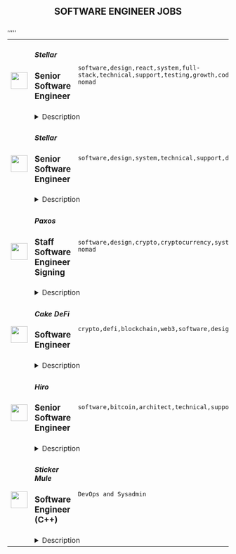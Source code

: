 <div align="center"><h2>SOFTWARE ENGINEER JOBS</h2></div><table><tr>
                <td width="100" height="100" rowspan="2">
                    <img src="https://remoteok.com/assets/img/jobs/732e8d9eb3e2bac0a8310e78d15d65721677050158.png" width="38px" height="auto">
                </td>
                <td width="300">
                    <h5>Stellar</h5>
                    <h3>Senior Software Engineer</h3>
                </td>
                <td width="300">
                    <code>software,design,react,system,full-stack,technical,support,testing,growth,code,web,voice,financial,java,typescript,mobile,management,senior,engineer,engineering,backend,digital nomad</code>
                </td>
                <td width="200">
                <text>2 days ago</text>
                </td>
                <td width="100" rowspan="2">
                <a href="https://remoteOK.com/remote-jobs/remote-senior-software-engineer-stellar-198328" align="right" target="_blank">Apply</a>
                </td>
            </tr>
            <tr>
                <td colspan="3">
                <details><summary>Description</summary>
                Interested in working on cutting-edge blockchain technology and creating equitable access to the global financial system? Since 2014, the mission-driven team at the Stellar Development Foundation (SDF) has helped fuel the tremendous growth of the Stellar blockchain network, an open-source platform that operates at high-scale today. Developers and companies around the world build on it, and the SDF team is expanding to support the rapidly growing and changing Stellar ecosystem.<p>As a Senior Software Engineer on the Wallets team, your goal will be to architect, design and build SDKs that empower developers in the Stellar ecosystem to build their own highly customizable wallets. As the blockchain landscape continues to change and evolve, we want to ensure people can jump into our ecosystem as easily as possible.Â To do this, you will help build flagship SDKs along with a small team of engineers innovating and building other types of wallets for developers in our ecosystem.Â </p><p>Your work on the flagship SDKs will provide users of the Stellar networkÂ fully featured SDKs that enable all of the networkâs capabilities to be customized by the ecosystem. On top of providing end users the ability to easily interact with the Stellar network, you will also be collaborating with the rest of the team on creating optimal user experiences for Stellar network features. The flagship SDKs are a greenfield project and your opportunity to make a big impact and provide the ecosystem with the tools so they can fully customize and build wallets on the Stellar Network.Â <br>Stellar is an open network and we encourage developers from all over the world and all skill levels to build with us. <br></p><h3></h3><br><h3>
<b>In this role, you will:</b>Â </h3><br><ul>
<li align="left">Work on cutting edge technology at the intersection of blockchain and finance</li>
<li align="left">Design solutions with developers and ecosystem partners in mind</li>
<li align="left">Collaborate with Product leaders to create best in class implementations of first of their kind Stellar SDKs</li>
<li align="left">Work with the product management team to develop features and iterate over time with feedback from users</li>
<li align="left">Write code using current standards like Typescript, Kotlin, React, and Jest in an open source environment</li>
<li align="left">Build with modern tools, we'd look to you and your expertise to make those decisions</li>
<li align="left">Collaborate with team members on code review and design, and contribute to best practices for all of engineering at SDF</li>
<li align="left">Architect code with an eye for readability as well as scalability</li>
</ul><br><h3><b>You have:Â </b></h3><br><ul>
<li align="left">5+ years creating Mobile Apps and/or full-stack and web applications</li>
<li align="left">Proficiency with Typescript & Kotlin</li>
<li align="left">Knowledge of backend systems</li>
<li align="left">Familiarity with databases and data storage</li>
<li align="left">Knowledge of modern testing libraries</li>
<li align="left">Independent and results driven. Skilled at working in an environment with dynamic objectives.</li>
<li align="left">The ability to be a fast learner and a strong problem solver</li>
</ul><br><h3><b>Bonus Points if you have:</b></h3><br><ul>
<li align="left">React and React Native Experience</li>
<li align="left">Swift or Java (for Mobile app development)</li>
<li align="left">Experience deploying web applications using Kubernetes and Docker</li>
<li align="left">Experience as a tech lead</li>
</ul><br>We offer competitive pay with a base salary range for this position of $145,000- $190,000 depending on job-related knowledge, skills, experience, and location. In addition, we offer lumen-denominated grants along with the following perks and benefits:<p></p><h3><b>USA Benefits/Perks:</b></h3><br><ul>
<li align="left">Competitive health, dental & vision coverage</li>
<li align="left">Flexible time off + 15 company holidays including a company-wide holiday break</li>
<li align="left">Paid parental leave</li>
<li align="left">Life & ADD</li>
<li align="left">Short & Long term disability</li>
<li align="left">FSA & Dependent Care Accounts</li>
<li align="left">401K (4% match)</li>
<li align="left">Employee Assistance Program</li>
<li align="left">Monthly gym allowance</li>
<li align="left">Daily lunch and snacks in-office</li>
<li align="left">L&D budget of $1,500/year</li>
<li align="left">Company retreats</li>
</ul>Â <br><h3><b>About Stellar</b></h3><br>Stellar is a decentralized, fast, scalable, and uniquely sustainable network for financial products and services. It is both a cross-currency transaction system and a platform for digital asset issuance, designed to connect the worldâs financial infrastructure. Dozens of financial institutions worldwide issue assets and settle payments on the Stellar network, which has grown to over 7 million accounts.Â Â Â <br>Â <br><h3><b>About the Stellar Development Foundation</b></h3><br>The Stellar Development Foundation (SDF) is a non-profit organization that supports the development and growth of Stellar, an open-source network that connects the worldâs financial infrastructure. Founded in 2014, the Foundation helps maintain Stellarâs codebase, supports the technical and business communities building on the network, and serves as a voice to regulators and institutions. The Foundation seeks to create equitable access to the global financial system, using the Stellar network to unlock the worldâs economic potential through blockchain technology.<br>Â <br>We look forward to hearing from you!<br>Â <br><h3><b>Privacy Policy</b></h3><br>By submitting your application, you are agreeing to our use and processing of your data in accordance with ourÂ <span style=""><a class="bbcode-link" href="https://www.stellar.org/privacy-policy?locale=en" target="_blank" rel="noopener noreferrer nofollow">Privacy Policy</a></span>.<br>Â <br><i>SDF is committed to diversity in its workforce and is proud to be an equal opportunity employer. SDF does not make hiring or employment decisions on the basis of race, color, religion, creed, gender, national origin, age, disability, veteran status, marital status, pregnancy, sex, gender expression or identity, sexual orientation, citizenship, or any other basis protected by applicable local, state or federal law.</i><br/><br/>Please mention the word **DAUNTLESS** and tag RMzUuOTEuMjAzLjQ0 when applying to show you read the job post completely (#RMzUuOTEuMjAzLjQ0). This is a beta feature to avoid spam applicants. Companies can search these words to find applicants that read this and see they're human.
                </details>
                </td>
            </tr>,<tr>
                <td width="100" height="100" rowspan="2">
                    <img src="https://remoteok.com/assets/img/jobs/732e8d9eb3e2bac0a8310e78d15d65721677050156.png" width="38px" height="auto">
                </td>
                <td width="300">
                    <h5>Stellar</h5>
                    <h3>Senior Software Engineer</h3>
                </td>
                <td width="300">
                    <code>software,design,system,technical,support,developer,growth,code,web,voice,financial,java,c++,api,lead,senior,engineer,engineering,digital nomad</code>
                </td>
                <td width="200">
                <text>2 days ago</text>
                </td>
                <td width="100" rowspan="2">
                <a href="https://remoteOK.com/remote-jobs/remote-senior-software-engineer-stellar-198326" align="right" target="_blank">Apply</a>
                </td>
            </tr>
            <tr>
                <td colspan="3">
                <details><summary>Description</summary>
                <h3><b>Open to remote candidates in the USA</b></h3><p>Interested in working on cutting-edge blockchain technology and creating equitable access to the global financial system? Since 2014, the mission-driven team at the Stellar Development Foundation (SDF) has helped fuel the tremendous growth of the Stellar blockchain network, an open-source platform that operates at high-scale today. Developers and companies around the world build on it, and the SDF team is expanding to support the rapidly growing and changing Stellar ecosystem.Â <br>SDF is working on projects that push the envelope on Blockchain technology, from cross-chain interoperability to decentralized finance. This work allows underserved populations to take part in exciting new financial systems.Â <br>As a Senior Software Engineer, you will work on mission-critical infrastructure for the Stellar network. The platforms, APIs and tools you build are the principal way that the ecosystem interacts with the Stellar blockchain. Your work is high-impact, supporting all developers and all projects building on the Stellar blockchain. You will create new tools, improve the experience of using Stellar, implement critical performance optimisations to run at scale, and, as the network continues to evolve, design new architectures to support future challenges.<br>SDF has a robust engineering ladder, with clear growth paths for both individual contributors and managers.<br></p><h3></h3><br><h3>
<b>In this role, you will:</b>Â </h3><br><ul>
<li align="left">Work on tech at the cutting edge of the intersection between blockchain and finance.</li>
<li align="left">Be involved with all aspects of the development process for platform projects - from vision to final implementation.</li>
<li align="left">Design new platform functionality with the corresponding APIs for external developers.</li>
<li align="left">Build and maintain web services to support the foundationâs mission.</li>
<li align="left">Identify patterns in developer needs and design new protocols and services to increase developer velocity across our entire ecosystem.</li>
<li align="left">Engage with our community of open source developers on projects that encompass many different frameworks, languages, and ideas.</li>
<li align="left">Collaborate with the team on code review and design, and contribute to best practices for all of engineering at SDF.</li>
<li align="left">Investigate and refactor performance bottlenecks in order to continue scaling our API services.</li>
<li align="left">Author detailed technical feature and protocol (RFC) specifications - we take design seriously, and we encourage everyone to be a part of our RFC processes.</li>
</ul><h3></h3><br><h3><b>You have:Â </b></h3><br><ul>
<li align="left">4+ years of experience developing software on a team.</li>
<li align="left">Strong computer science fundamentals: data structures, algorithms, distributed systems, and information retrieval.</li>
<li align="left">Written server applications in languages such as Go, Python, Rust, C#, Java or C++ and are a language polyglot.</li>
<li align="left">Experience in supporting production web services at scale.</li>
<li align="left">Great communication skills and can advocate and lead technical discussions, especially during the design and code review process.</li>
<li align="left">A solid understanding of software design patterns, and how to build components that are reusable, extensible, and modular.</li>
<li align="left">Knowledge of existing frameworks and open source tools and are willing to build new frameworks when open ones do not exist.</li>
<li align="left">A passion for performance debugging and benchmarking.</li>
<li align="left">Enthusiasm about working on a small, growing team where you'll be given a lot of autonomy.</li>
<li align="left">Openness, empathy, and care about putting the best ideas forward in a collaborative and helpful manner.</li>
</ul><br><h3><b>Bonus points if:Â </b></h3><br><ul>
<li align="left">You have a BS or MS in Computer Science or equivalent field.</li>
<li align="left">You have a strong curiosity in blockchain technologies and cryptocurrencies, and understand the fundamentals of these systems.</li>
</ul><br>We offer competitive pay with a base salary range for this position of $145,000 - $190,000 depending on job-related knowledge, skills, experience, and location. In addition, we offer lumen-denominated grants along with the following perks and benefits:<p></p><h3><b>USA Benefits/Perks:</b></h3><br><ul>
<li align="left">Competitive health, dental & vision coverage</li>
<li align="left">Flexible time off + 15 company holidays including a company-wide holiday break</li>
<li align="left">Paid parental leave</li>
<li align="left">Life & ADD</li>
<li align="left">Short & Long term disability</li>
<li align="left">FSA & Dependent Care Accounts</li>
<li align="left">401K (4% match)</li>
<li align="left">Employee Assistance Program</li>
<li align="left">Monthly gym allowance</li>
<li align="left">Daily lunch and snacks in-office</li>
<li align="left">L&D budget of $1,500/year</li>
<li align="left">Company retreats</li>
</ul>Â <br><h3><b>About Stellar</b></h3><br>Stellar is a decentralized, fast, scalable, and uniquely sustainable network for financial products and services. It is both a cross-currency transaction system and a platform for digital asset issuance, designed to connect the worldâs financial infrastructure. Dozens of financial institutions worldwide issue assets and settle payments on the Stellar network, which has grown to over 7 million accounts.Â Â Â <br><h3>Â </h3><br><h3><b>About the Stellar Development Foundation</b></h3><br>The Stellar Development Foundation (SDF) is a non-profit organization that supports the development and growth of Stellar, an open-source network that connects the worldâs financial infrastructure. Founded in 2014, the Foundation helps maintain Stellarâs codebase, supports the technical and business communities building on the network, and serves as a voice to regulators and institutions. The Foundation seeks to create equitable access to the global financial system, using the Stellar network to unlock the worldâs economic potential through blockchain technology.<br>Â <br>We look forward to hearing from you!<br>Â <br><h3><b>Privacy Policy</b></h3><br>By submitting your application, you are agreeing to our use and processing of your data in accordance with ourÂ <span style=""><a class="bbcode-link" href="https://www.stellar.org/privacy-policy?locale=en" target="_blank" rel="noopener noreferrer nofollow">Privacy Policy</a></span>.<br>Â <br><i>SDF is committed to diversity in its workforce and is proud to be an equal opportunity employer. SDF does not make hiring or employment decisions on the basis of race, color, religion, creed, gender, national origin, age, disability, veteran status, marital status, pregnancy, sex, gender expression or identity, sexual orientation, citizenship, or any other basis protected by applicable local, state or federal law.</i><br/><br/>Please mention the word **NEATLY** and tag RMzUuOTEuMjAzLjQ0 when applying to show you read the job post completely (#RMzUuOTEuMjAzLjQ0). This is a beta feature to avoid spam applicants. Companies can search these words to find applicants that read this and see they're human.
                </details>
                </td>
            </tr>,<tr>
                <td width="100" height="100" rowspan="2">
                    <img src="https://remoteok.com/assets/img/jobs/b9a394e8d22e645d3c9c3852e1b97cb81676963803.jpg" width="38px" height="auto">
                </td>
                <td width="300">
                    <h5>Paxos</h5>
                    <h3>Staff Software Engineer Signing</h3>
                </td>
                <td width="300">
                    <code>software,design,crypto,cryptocurrency,system,ceo,technical,testing,code,web,financial,finance,fintech,bank,api,health,engineer,engineering,digital nomad</code>
                </td>
                <td width="200">
                <text>3 days ago</text>
                </td>
                <td width="100" rowspan="2">
                <a href="https://remoteOK.com/remote-jobs/remote-staff-software-engineer-signing-paxos-197819" align="right" target="_blank">Apply</a>
                </td>
            </tr>
            <tr>
                <td colspan="3">
                <details><summary>Description</summary>
                <p><span style="font-weight:400;">Our <strong>Signing Engineering </strong>team is looking for a <strong>Staff</strong> <strong>Software Engineer</strong> to join our growing team. The team is responsible for building the most important part of cryptocurrency handling - the transaction signing. Our challenges include security, scalability, reliability, cryptography, availability, etc. We take pride in continuous innovation, high performance, effective mentoring/coaching, multi-disciplinary collaboration and the authentic application of lean/agile methods.</span></p>
<p><strong>About Paxos</strong></p>
<p><span style="font-weight:400;">Paxos is on a mission to enable the movement of any asset, any time, in a trustworthy way. Todayâs financial infrastructure is archaic, expensive, inefficient and risky - supporting a system that leaves out more people than it lets in. So weâre rebuilding it. </span></p>
<p><span style="font-weight:400;">As a regulated blockchain infrastructure company, we use technology to tokenize, custody, trade, and settle assets for enterprise clients like PayPal, Bank of America, and Interactive Brokers. Paxos is a top-funded blockchain company, with more than $500 million in total funding from leading investors like OakHC/FT, Founders Fund, PayPal Ventures, and Declaration Partners. Together, we empower todayâs financial leaders to build a more open, trusted economy. </span></p>
<p><strong>As a Staff Software Engineer, you'll get to:</strong></p>
<ul>
<li style="font-weight:400;"><span style="font-weight:400;">Design and implement high quality software from concept through to launch - taking ownership of design, coding, testing and deployment of key proprietary software components of our tokenized commodities platforms</span></li>
<li style="font-weight:400;"><span style="font-weight:400;">Apply engineering best-practices including unit and integration testing, source code version control, agile planning/estimation</span></li>
<li style="font-weight:400;"><span style="font-weight:400;">Effectively resolve ambiguity, analyzing complex requirements and breaking down features and initiatives into tactical tasks</span></li>
<li style="font-weight:400;"><span style="font-weight:400;">Effectively navigate the trade-offs among MVP vs Enterprise-Grade, Time-to-market and in other relevant dimensions </span></li>
<li style="font-weight:400;"><span style="font-weight:400;">Search for the truth in product conceptualization and development, ensuring designs and implementations are fully aligned with the company mission and product goals </span></li>
<li style="font-weight:400;"><span style="font-weight:400;">Immerse yourself in blockchain technology, cryptocurrency for enterprises and investors, our regulation-first approach, and more!</span></li>
</ul>
<p><strong>Your experience should include:</strong></p>
<ul>
<li style="font-weight:400;"><span style="font-weight:400;">At least 8 years of software development experience, including at least one of the following: Golang, Kotlin, Rust, Java, C++, Python</span></li>
<li style="font-weight:400;"><span style="font-weight:400;">Strong computer science and programming fundamentals (data structures, algorithms)</span></li>
</ul>
<p><strong>You might also have:</strong></p>
<ul>
<li style="font-weight:400;"><span style="font-weight:400;">Mastery of core engineering concepts including data structures, design best practices, run-time optimizations, and algorithmic complexity </span></li>
<li style="font-weight:400;"><span style="font-weight:400;">Able to apply both OO and functional style to coding</span></li>
<li style="font-weight:400;"><span style="font-weight:400;">Solid understanding of concepts like load balancing, HA/failover, ingress, inter-service communications in a microservices style cluster, idempotence, ACID, guaranteed delivery, etc.</span></li>
<li style="font-weight:400;"><span style="font-weight:400;">Technical expert in at least one domain like Trading Systems, Distributed Systems, Cryptography, Databases, or AWS </span></li>
<li style="font-weight:400;"><span style="font-weight:400;">Can understand and articulate the architecture of an entire system, including the technical trade-offs between different design implementations of high performance, low latency order state management</span></li>
<li style="font-weight:400;"><span style="font-weight:400;">Familiar with online web application architectures and infrastructures, including clustering (Kubernetes), containerizing (Docker), message queuing (MQ / Kafka), telemetry/instrumentation (Prometheus/Grafana), etc. </span></li>
<li style="font-weight:400;"><span style="font-weight:400;">Familiar with APIs / Connectivity technologies, REST API or FIX, sockets, TCP, UDP, multicast</span></li>
<li style="font-weight:400;"><span style="font-weight:400;">Eager to work openly and collaboratively with a diverse multi-disciplinary team, collaborating effectively with stakeholders</span></li>
<li style="font-weight:400;"><span style="font-weight:400;">Constantly seeks to learn new technologies, innovate and discover better ways to solve engineering challenges of high performance trading systems and APIs, including performance tuning, latency optimizations and constant new development of APIs</span></li>
</ul>
<p><strong>What youâll love about Paxos:</strong></p>
<p><strong><span style="font-weight:400;">Paxos has consistently been recognized on the Forbes Fintech 50, CB Insights Blockchain 50 and Built Inâs âBest Places to Workâ lists. Paxonians have significant ownership and impact on our business, as well as benefits like company equity, health insurance, family leave, a quarterly stipend for development, a stipend for home office setup and unlimited PTO. From team product demos and virtual lounge and learns to care packages and an active Slack #shoutouts channel, there are countless opportunities to connect and make your mark. Help us continue to build a new, open financial system from one of our three offices or right from your home!</span></strong></p>
<p><strong>Learn more: </strong></p>
<p><span style="font-weight:400;">Company</span></p>
<ul>
<li style="font-weight:400;"><a href="https://paxos.com/2022/06/29/dont-let-market-volatility-headlines-dissuade-you-web-3-0-is-still-the-most-exciting-space-and-presents-the-biggest-opportunity/" target="_blank" rel="noopener noreferrer nofollow"><span style="font-weight:400;">Web 3.0 Is Still the Place to Be</span></a></li>
<li style="font-weight:400;"><a href="https://paxos.com/2022/07/07/a-conversation-with-paxos-building-breakthrough-products-on-the-blockchain/" target="_blank" rel="noopener noreferrer nofollow"><span style="font-weight:400;">A Conversation with Paxos Product Leaders</span></a></li>
<li style="font-weight:400;">
<a href="https://paxos.com/2021/04/29/paxos-raises-300-million-in-series-d-funding-at-2-4-billion-valuation/" target="_blank" rel="noopener noreferrer nofollow"><span style="font-weight:400;">Paxos Raises $300M in Series D Funding at 2.4B Valuation</span></a><span style="font-weight:400;"> </span>
</li>
</ul>
<p><span style="font-weight:400;">Customers</span></p>
<ul>
<li style="font-weight:400;"><a href="https://paxos.com/2020/10/21/paypal-launches-new-service-enabling-users-to-buy-hold-and-sell-cryptocurrency/" target="_blank" rel="noopener noreferrer nofollow"><span style="font-weight:400;">Paxos & PayPal Bring Crypto to Millions of Users</span></a></li>
<li style="font-weight:400;"><a href="https://www.youtube.com/watch?v=UD8HJC6MJxg&t=2s" target="_blank" rel="noopener noreferrer nofollow"><span style="font-weight:400;">Mercado Libre Reaches 1M+ Users in 60 Days With Paxos</span></a></li>
<li style="font-weight:400;"><a href="https://paxos.com/2022/06/08/paxos-was-built-to-protect-its-customers%ef%bf%bc/" target="_blank" rel="noopener noreferrer nofollow"><span style="font-weight:400;">Paxos Was Built to Protect its Customers</span></a></li>
</ul>
<p><span style="font-weight:400;">Media</span></p>
<ul>
<li style="font-weight:400;"><a href="https://www.cnbc.com/video/2022/04/28/bitcoin-rises-snowden-crypto-paxos-ceo-stablecoin-risks-crypto-world.html" target="_blank" rel="noopener noreferrer nofollow"><span style="font-weight:400;">CNBC Crypto World Interviews Paxos CEO on USDP stablecoin</span></a></li>
<li style="font-weight:400;"><a href="https://paxos.com/2022/06/01/the-everything-bubble-hear-paxos-ceo-charles-cascarillas-perspectives-on-the-current-state-of-the-global-economy%ef%bf%bc/" target="_blank" rel="noopener noreferrer nofollow"><span style="font-weight:400;">Paxos CEO Charles Cascarillaâs Perspectives on the Current State of the Global Economy</span></a></li>
<li style="font-weight:400;"><a href="https://ca.finance.yahoo.com/video/stablecoin-infrastructure-strategic-national-security-170457903.html?guccounter=1&guce_referrer=aHR0cHM6Ly93d3cuZ29vZ2xlLmNvbS8&guce_referrer_sig=AQAAAMFMUTbtU_axK3jgAPcjQwK96cXc7lA7_QZuCuDmtzBiUa6I6LBsac6Omvua-D7-ceIBXkCCGzEq6Z5JbbkCVgYrRYE0u5isY8mBmCAOmb0PvfHSUZrRmIunY_Svm7sse7WKahW2SnsaGVi96_aG3eUJsfDKLjdgVCQ4JgxOVbaP" target="_blank" rel="noopener noreferrer nofollow"><span style="font-weight:400;">Yahoo Finance Interviews Paxos CEO on Testimony to U.S. Congress and Stablecoin Infrastructure</span></a></li>
</ul>
<p>Our Paxos team is made up of passionate people from all over the world with different perspectives and experiences. If this opportunity excites you, but your experience doesnât perfectly match the descriptionâ¦apply! Unique voices help us build a more transparent and open economy.</p>
<p><span style="font-weight:400;">#LI-SI1</span></p>
<p><span style="font-weight:400;">#LI-REMOTE</span></p><br/><br/>Please mention the word **BRILLIANT** and tag RMzUuOTEuMjAzLjQ0 when applying to show you read the job post completely (#RMzUuOTEuMjAzLjQ0). This is a beta feature to avoid spam applicants. Companies can search these words to find applicants that read this and see they're human.
                </details>
                </td>
            </tr>,<tr>
                <td width="100" height="100" rowspan="2">
                    <img src="https://remoteok.com/assets/img/jobs/efb93c847d905a09c18e8f7cf4f3a70a1676877341.peg" width="38px" height="auto">
                </td>
                <td width="300">
                    <h5>Cake DeFi</h5>
                    <h3>Software Engineer</h3>
                </td>
                <td width="300">
                    <code>crypto,defi,blockchain,web3,software,design,react,technical,test,ui,javascript,finance,fintech,typescript,mobile,engineer,backend,digital nomad</code>
                </td>
                <td width="200">
                <text>4 days ago</text>
                </td>
                <td width="100" rowspan="2">
                <a href="https://remoteOK.com/remote-jobs/remote-software-engineer-cake-defi-197310" align="right" target="_blank">Apply</a>
                </td>
            </tr>
            <tr>
                <td colspan="3">
                <details><summary>Description</summary>
                <div class="content-intro">
<p>Founded in 2019, Cake DeFi is a leading decentralised finance services provider and Southeast Asiaâs fastest growing fintech platform. "We Do Crypto. You Do You." - Our vision is to become a one-stop platform for all crypto users to get easy access to DeFi and Web3 services. To date, more than 1 million users from over 190 countries trust us to manage over $1 billion in assets. We are a profitable, cashflow positive private rocket ship that's just getting ready for take-off. Join us.</p>
<p> </p>
</div><p><strong>Birthday Research</strong></p>
<p><span style="font-weight:400;">Birthday Research (BR) is our Blockchain Research and Development arm. Fuelled by the best minds in the industry, BR seeks to develop best-in-class blockchain innovations with the mission of enabling the next bound of Web3.</span></p>
<p><span style="font-weight:400;">As a pioneering force, our work spans cryptographic research, deep blockchain consensus development, and smart contracts development â with a laser-sharp focus on driving the industry frontier while tackling the most demanding DeFi challenges of today. To date, one of our core contributions, DeFiChain, has garnered over 1 billion USD in total value locked on the layer-1 protocol.</span></p>
<p><span style="font-weight:400;">We are a fast-growing, globally distributed, close-knit team of multi-disciplinary doers and getters. Join Birthday Research today to be a part of the driving force shaping the future of decentralization.</span></p>
<h3><span style="text-decoration:underline;"><strong>What youâll do:</strong></span></h3>
<ul>
<li style="font-weight:400;"><span style="font-weight:400;">Collaborate with cross-functional teams, product designers, and managers to design and develop TypeScript based applications using React, React Native, Next.js and/or Node.js.</span></li>
<li style="font-weight:400;"><span style="font-weight:400;">Write highly performant codes that are clean, simple, maintainable, and battle-tested with test-driven development (TDD) for maximum test coverage automated from pull request all the way to release.</span></li>
<li style="font-weight:400;"><span style="font-weight:400;">Take on active responsibility in creating highly scalable UI Components and/or backend modules for our scaling needs.</span></li>
</ul>
<h3><span style="text-decoration:underline;"><strong>What youâll need:</strong></span></h3>
<ul>
<li style="font-weight:400;"><span style="font-weight:400;">Experience working in a fast pace tech-driven startup as a Software Engineer with at least 2 years of experience or in a similar capacity.</span></li>
<li style="font-weight:400;"><span style="font-weight:400;">Strong proficiency in TypeScript or JavaScript with experience working in Web, Node, or Mobile technologies.</span></li>
<li style="font-weight:400;"><span style="font-weight:400;">Ability to take full ownership and work independently while collaborating with others in a fast-paced agile and async team.</span></li>
<li style="font-weight:400;"><span style="font-weight:400;">A collaborative and resourceful individual with excellent communication skills able to make radical decisions while being empathetic and respectful.</span></li>
<li style="font-weight:400;"><span style="font-weight:400;">Willingness to pick up new and emerging bleeding edge blockchain technologies.</span></li>
<li style="font-weight:400;"><span style="font-weight:400;">Deep technical understanding of blockchain technologies, cryptography, BIPs, DeFi, UTXO, EVM, or Nakamoto Consensus is highly preferred.</span></li>
<li style="font-weight:400;"><span style="font-weight:400;">Experience participating or maintaining in open source software development is highly preferred.</span></li>
</ul>
<p> </p><div class="content-conclusion">
<p>We want to transform and decentralise finance with tomorrowâs technology. This is where you come in. Join a company that is at the forefront of bleeding-edge innovations in blockchain and DeFi. You will be empowered to push boundaries and think out of the box. You will get to work with a bunch of ridiculously motivated and talented people. And most importantly, you'll have fun. The best places to work at, are often also the most fun to work at. That's us.</p>
<p>We hire based on merit, fit, and strong alignment to our culture. Our culture is defined by 7 team principles: Integrity, Resourcefulness, Ownership, Meritocratic Decision-making, Customer Obsession, Radical Candour, and Passion. These 7 principles guide our company, our people, and our work. At Cake DeFi, our culture is our pride. It has been instrumental to our success, so we are steadfast in our commitment to it. We welcome you to add to it.</p>
</div><br/><br/>Please mention the word **GAINING** and tag RMzUuOTEuMjAzLjQ0 when applying to show you read the job post completely (#RMzUuOTEuMjAzLjQ0). This is a beta feature to avoid spam applicants. Companies can search these words to find applicants that read this and see they're human.
                </details>
                </td>
            </tr>,<tr>
                <td width="100" height="100" rowspan="2">
                    <img src="https://remoteok.com/assets/img/jobs/1b977f553d5909f99ca62790583e9fb51676791003.jpg" width="38px" height="auto">
                </td>
                <td width="300">
                    <h5>Hiro</h5>
                    <h3>Senior Software Engineer</h3>
                </td>
                <td width="300">
                    <code>software,bitcoin,architect,technical,support,developer,javascript,cloud,nosql,strategy,senior,go,engineer,digital nomad</code>
                </td>
                <td width="200">
                <text>5 days ago</text>
                </td>
                <td width="100" rowspan="2">
                <a href="https://remoteOK.com/remote-jobs/remote-senior-software-engineer-hiro-196810" align="right" target="_blank">Apply</a>
                </td>
            </tr>
            <tr>
                <td colspan="3">
                <details><summary>Description</summary>
                <div><span style="font-size:11pt;">Hiro is the leading developer tools company for Stacks, the open-source network which makes Bitcoin programmable. Our mission is to accelerate mainstream adoption of blockchain technology and build a better, user-owned internet for all. Hiro was founded in 2013 under the name Blockstack PBC and is headquartered in New York City with employees and contractors distributed across the globe. Hiro is funded and backed by more than $75 million from Union Square Ventures, Y Combinator, Lux Capital, Winklevoss Capital, Naval Ravikant, and many more.</span></div><div><br></div><div><span style="font-size:11pt;"><b>About the Opportunity</b>:We're looking for an experienced engineer to help build our main products: APIs, developer tools, libraries and SDKs. You'll collaborate with a team and work independently to architect and deliver feature upgrades and improvements on the platform. In this role, you will build critical features for our developer community. You must be comfortable working in diverse development ecosystems and have worked independently in a rapidly scaling startup. OSS experience is preferred as we are an open source project.</span></div><p></p><h4>What You'll Do </h4><p></p><p></p><ul>
<li>Build open-source developer tools for the Stacks blockchain, including but not limited to APIs, SDKs, command line tools and services</li>
<li>Build developer tools and services for the Hiro Platform: this is a greenfield effort and a unique opportunity to participate in building a new product from the ground-up</li>
<li>Work on <a href="https://github.com/blockstack/stacks-blockchain-api" rel="noopener noreferrer nofollow">stacks-blockchain-api</a>: a rich and developer-friendly set of APIs for Stacks blockchain data, including full support of the <a href="https://www.rosetta-api.org/" rel="noopener noreferrer nofollow">Rosetta specification</a>. Currently serving  &gt;10M queries daily</li>
<li>Work on <a href="https://github.com/blockstack/stacks.js" rel="noopener noreferrer nofollow">stacks.js</a>: a collection of Javascript libraries for building apps on Stacks, collectively exceeding 20K downloads weekly</li>
<li>Collaborate with blockchain engineers and product engineers to help create a compelling developer experience</li>
<li>Help shape the product & technical strategy for developer tools in the Stacks ecosystem</li>
</ul><p></p><h4>What We're Looking For</h4><p></p><p></p><ul>
<li>8+ industry experience as a software engineer(or equivalent)</li>
<li>Experience building open-source developer tools(APIs, SDKs, services)</li>
<li>Experience working on production services, with CI/CD tools and with cloud providers like AWS and GCP</li>
<li>Proficiency in at least one language or framework for building tools and services(e.g. NodeJS, Express, Rust, Go etc)</li>
<li>Strong understanding and comfort with storage / caching solutions ranging from SQL databases(e.g. Postgres) to NoSQL systems(e.g. Redis)</li>
<div><br></div>
<div><i>Weâd love to hear from you even if you donât have experience or interest in every bullet. Thereâs no perfect candidate and we want to find the right fit, even if itâs different than we imagine. We especially would like to meet underrepresented/underestimated candidates.</i></div>
<div><br></div>
<div><i>Hiro is proud to be an equal opportunity employer and deeply cares about building a diverse team. Hiro is committed to building an inclusive environment for people of all backgrounds. We do not discriminate on the basis of race, color, gender, sexual orientation, gender identity or expression, religion, disability, national origin, protected veteran status, age, or any other status protected by law.</i></div>
</ul><div><br></div><br/><br/>Please mention the word **TREMENDOUSLY** and tag RMzUuOTEuMjAzLjQ0 when applying to show you read the job post completely (#RMzUuOTEuMjAzLjQ0). This is a beta feature to avoid spam applicants. Companies can search these words to find applicants that read this and see they're human.
                </details>
                </td>
            </tr>,<tr>
                <td width="100" height="100" rowspan="2">
                    <img src="https://weworkremotely.com/assets/IsotypeV2-1ebe3dd57673f3e8d02b7490bc0faaef55d6a95d3a4aaf17298bd3ed503ae7fe.svg" width="38px" height="auto">
                </td>
                <td width="300">
                    <h5>Sticker Mule</h5>
                    <h3> Software Engineer (C++)</h3>
                </td>
                <td width="300">
                    <code>DevOps and Sysadmin</code>
                </td>
                <td width="200">
                <text>31 days ago</text>
                </td>
                <td width="100" rowspan="2">
                <a href="https://weworkremotely.com/remote-jobs/sticker-mule-software-engineer-c" align="right" target="_blank">Apply</a>
                </td>
            </tr>
            <tr>
                <td colspan="3">
                <details><summary>Description</summary>
                

<p>
  <strong>Headquarters:</strong> New York, NY
    <br /><strong>URL:</strong> <a href="https://www.stickermule.com/careers">https://www.stickermule.com/careers</a>
</p>

<div><strong>About Sticker Mule</strong></div><div>Sticker Mule is the Internet's most "kick ass" brand. We are privately-owned, profitable, and powered by a globally distributed team that enjoys building happy customer experience at the highest technical standards. Our software team operates from 17 countries, and we're always looking for more exceptional engineers.<br><br>
</div><div><a href="https://www.stickermule.com/about"><strong>See more about our teams here</strong></a></div><div><br></div><div><strong>We offer</strong></div><ol>
<li>Remote work with flexible schedules</li>
<li>A privately owned, low-stress culture.</li>
<li>A fun "no bullshit" work environment</li>
</ol><div><strong>We like you to know</strong></div><ol>
<li>C++</li>
<li>Go</li>
<li>Postgres</li>
<li>Docker</li>
<li>Cloud Infrastructure</li>
<li>Familiarity with C#</li>
<li>Excellent communication skills (English)</li>
<li>Degree in Computer Science or equivalent practical experience</li>
</ol><div><strong>Challenges</strong></div><ol>
<li>Improve factory automation software</li>
<li>Migrate legacy services to Go</li>
<li>Maintain a large C++ codebase</li>
</ol><div><strong>Compensation and benefits</strong></div><ol>
<li>Salary: $135k+ based on experience</li>
<li>$20,000 signing bonus</li>
<li>4 weeks vacation + holidays based on your country of residence</li>
</ol>

<p><strong>To apply:</strong> <a href="https://weworkremotely.com/remote-jobs/sticker-mule-software-engineer-c">https://weworkremotely.com/remote-jobs/sticker-mule-software-engineer-c</a></p>

                </details>
                </td>
            </tr></table>